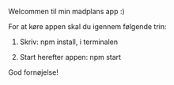 Welcommen til min madplans app :)

For at køre appen skal du igennem følgende trin: 

1. Skriv: npm install, i terminalen

2. Start herefter appen: npm start

God fornøjelse!
